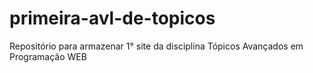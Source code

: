 # primeira-avl-de-topicos
Repositório para armazenar 1° site da disciplina Tópicos Avançados em Programação WEB
